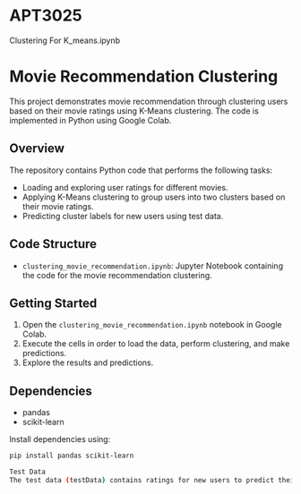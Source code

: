 # APT3025
Clustering
For K_means.ipynb
# Movie Recommendation Clustering

This project demonstrates movie recommendation through clustering users based on their movie ratings using K-Means clustering. The code is implemented in Python using Google Colab.

## Overview

The repository contains Python code that performs the following tasks:

- Loading and exploring user ratings for different movies.
- Applying K-Means clustering to group users into two clusters based on their movie ratings.
- Predicting cluster labels for new users using test data.

## Code Structure

- `clustering_movie_recommendation.ipynb`: Jupyter Notebook containing the code for the movie recommendation clustering.

## Getting Started

1. Open the `clustering_movie_recommendation.ipynb` notebook in Google Colab.
2. Execute the cells in order to load the data, perform clustering, and make predictions.
3. Explore the results and predictions.

## Dependencies

- pandas
- scikit-learn

Install dependencies using:

```bash
pip install pandas scikit-learn

Test Data
The test data (testData) contains ratings for new users to predict their cluster labels.



